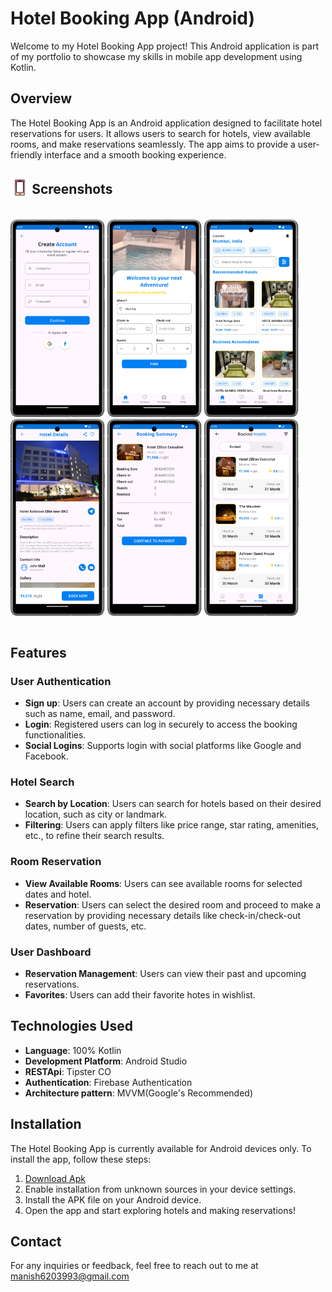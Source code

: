 

# Hotel Booking App (Android)

Welcome to my Hotel Booking App project! This Android application is part of my portfolio to showcase my skills in mobile app development using Kotlin.

## Overview

The Hotel Booking App is an Android application designed to facilitate hotel reservations for users. It allows users to search for hotels, view available rooms, and make reservations seamlessly. The app aims to provide a user-friendly interface and a smooth booking experience.

<h2 align="left">
<sub>
<img  src="metadata/readme/phone.svg"
      height="30"
      width="30">
</sub>
Screenshots
</h2>

<div style="width:100%; display:flex; justify-content: space-evenly; align-items: center;">

[<img src="metadata/screenshots/screenshot_1.png" width=30% alt="Home">](metadata/screenshots/screenshot_1.png)
[<img src="metadata/screenshots/screenshot_2.png" width=30% alt="Home">](metadata/screenshots/screenshot_2.png)
[<img src="metadata/screenshots/screenshot_3.png" width=30% alt="Home">](metadata/screenshots/screenshot_3.png)
[<img src="metadata/screenshots/screenshot_4.png" width=30% alt="Home">](metadata/screenshots/screenshot_4.png)
[<img src="metadata/screenshots/screenshot_5.png" width=30% alt="Home">](metadata/screenshots/screenshot_5.png)
[<img src="metadata/screenshots/screenshot_6.png" width=30% alt="Home">](metadata/screenshots/screenshot_6.png)

</div>

## Features

### User Authentication

- **Sign up**: Users can create an account by providing necessary details such as name, email, and password.
- **Login**: Registered users can log in securely to access the booking functionalities.
- **Social Logins**: Supports login with social platforms like Google and Facebook.

### Hotel Search

- **Search by Location**: Users can search for hotels based on their desired location, such as city or landmark.
- **Filtering**: Users can apply filters like price range, star rating, amenities, etc., to refine their search results.

### Room Reservation

- **View Available Rooms**: Users can see available rooms for selected dates and hotel.
- **Reservation**: Users can select the desired room and proceed to make a reservation by providing necessary details like check-in/check-out dates, number of guests, etc.

### User Dashboard

- **Reservation Management**: Users can view their past and upcoming reservations.
- **Favorites**: Users can add their favorite hotes in wishlist.


## Technologies Used

- **Language**: 100% Kotlin
- **Development Platform**: Android Studio
- **RESTApi**: Tipster CO
- **Authentication**: Firebase Authentication
- **Architecture pattern**: MVVM(Google's Recommended)

## Installation

The Hotel Booking App is currently available for Android devices only. To install the app, follow these steps:

1. [Download Apk](https://manish99verma.github.io/my-portfolio/assets/apks/hotel-booking-app.apk)
2. Enable installation from unknown sources in your device settings.
3. Install the APK file on your Android device.
4. Open the app and start exploring hotels and making reservations!


## Contact

For any inquiries or feedback, feel free to reach out to me at manish6203993@gmail.com
